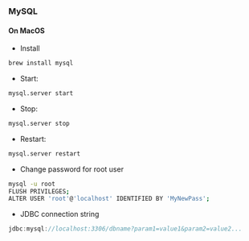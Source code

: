 ### MySQL

#### On MacOS
* Install

```bash
brew install mysql
```

* Start:

```bash
mysql.server start
```

* Stop:

```bash
mysql.server stop
```

* Restart:

```bash
mysql.server restart
```

* Change password for root user

```bash
mysql -u root
FLUSH PRIVILEGES;
ALTER USER 'root'@'localhost' IDENTIFIED BY 'MyNewPass';
```

* JDBC connection string

```java
jdbc:mysql://localhost:3306/dbname?param1=value1&param2=value2...
```
